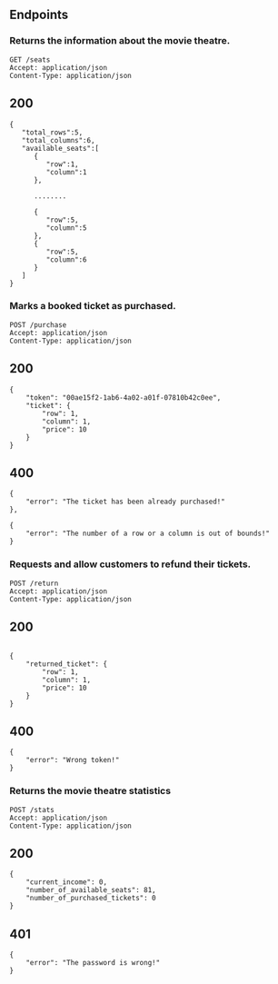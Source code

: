 ## Endpoints
### Returns the information about the movie theatre.
```
GET /seats
Accept: application/json
Content-Type: application/json
```
## 200
```
{
   "total_rows":5,
   "total_columns":6,
   "available_seats":[
      {
         "row":1,
         "column":1
      },

      ........

      {
         "row":5,
         "column":5
      },
      {
         "row":5,
         "column":6
      }
   ]
}

```

### Marks a booked ticket as purchased.
```
POST /purchase
Accept: application/json
Content-Type: application/json
```
## 200
```
{
    "token": "00ae15f2-1ab6-4a02-a01f-07810b42c0ee",
    "ticket": {
        "row": 1,
        "column": 1,
        "price": 10
    }
}
```
## 400
```
{
    "error": "The ticket has been already purchased!"
},

{
    "error": "The number of a row or a column is out of bounds!"
}

```

### Requests and allow customers to refund their tickets.
```
POST /return
Accept: application/json
Content-Type: application/json
```
## 200
```

{
    "returned_ticket": {
        "row": 1,
        "column": 1,
        "price": 10
    }
}
```
## 400
```
{
    "error": "Wrong token!"
}

```

### Returns the movie theatre statistics
```
POST /stats
Accept: application/json
Content-Type: application/json
```
## 200
```
{
    "current_income": 0,
    "number_of_available_seats": 81,
    "number_of_purchased_tickets": 0
}
```
## 401
```
{
    "error": "The password is wrong!"
}

```

